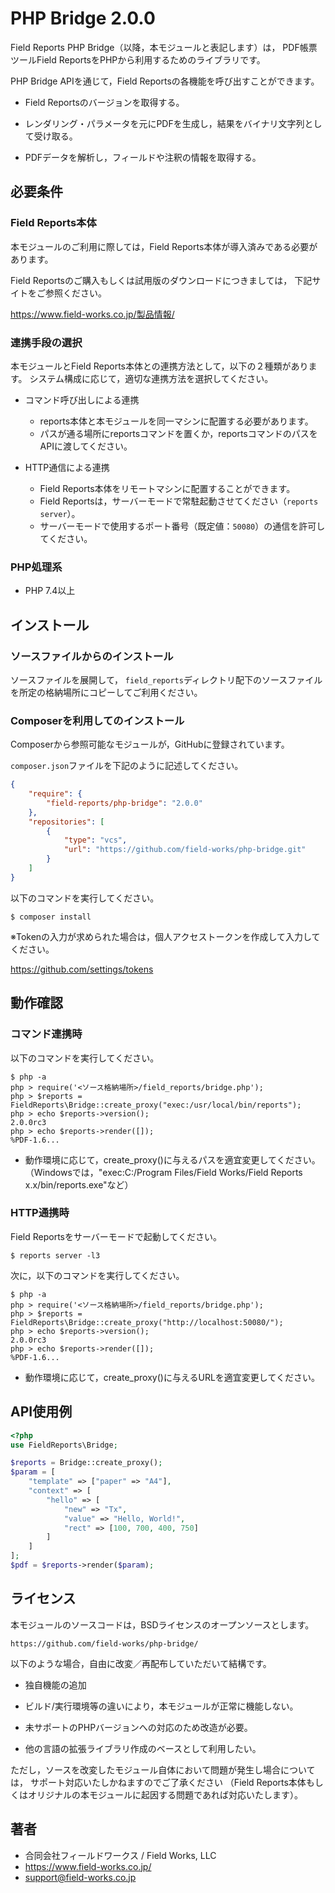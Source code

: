 PHP Bridge 2.0.0
================

Field Reports PHP Bridge（以降，本モジュールと表記します）は，
PDF帳票ツールField ReportsをPHPから利用するためのライブラリです。

PHP Bridge APIを通じて，Field Reportsの各機能を呼び出すことができます。

* Field Reportsのバージョンを取得する。

* レンダリング・パラメータを元にPDFを生成し，結果をバイナリ文字列として受け取る。

* PDFデータを解析し，フィールドや注釈の情報を取得する。

## 必要条件
### Field Reports本体

本モジュールのご利用に際しては，Field Reports本体が導入済みである必要があります。

Field Reportsのご購入もしくは試用版のダウンロードにつきましては，
下記サイトをご参照ください。

https://www.field-works.co.jp/製品情報/

### 連携手段の選択

本モジュールとField Reports本体との連携方法として，以下の２種類があります。
システム構成に応じて，適切な連携方法を選択してください。

* コマンド呼び出しによる連携
    - reports本体と本モジュールを同一マシンに配置する必要があります。
    - パスが通る場所にreportsコマンドを置くか，reportsコマンドのパスをAPIに渡してください。

* HTTP通信による連携
    - Field Reports本体をリモートマシンに配置することができます。
    - Field Reportsは，サーバーモードで常駐起動させてください（`reports server`）。
    - サーバーモードで使用するポート番号（既定値：`50080`）の通信を許可してください。

### PHP処理系

* PHP 7.4以上

## インストール
### ソースファイルからのインストール

ソースファイルを展開して，
`field_reports`ディレクトリ配下のソースファイルを所定の格納場所にコピーしてご利用ください。

### Composerを利用してのインストール

Composerから参照可能なモジュールが，GitHubに登録されています。

`composer.json`ファイルを下記のように記述してください。

```json:composer.json
{
    "require": {
        "field-reports/php-bridge": "2.0.0"
    },
    "repositories": [
        {
            "type": "vcs",
            "url": "https://github.com/field-works/php-bridge.git"
        }
    ]
}
```

以下のコマンドを実行してください。

```
$ composer install
```

※Tokenの入力が求められた場合は，個人アクセストークンを作成して入力してください。

https://github.com/settings/tokens

## 動作確認
### コマンド連携時

以下のコマンドを実行してください。

```
$ php -a
php > require('<ソース格納場所>/field_reports/bridge.php');
php > $reports = FieldReports\Bridge::create_proxy("exec:/usr/local/bin/reports");
php > echo $reports->version();
2.0.0rc3
php > echo $reports->render([]);
%PDF-1.6...
```

* 動作環境に応じて，create_proxy()に与えるパスを適宜変更してください。  
  （Windowsでは，"exec:C:/Program Files/Field Works/Field Reports x.x/bin/reports.exe"など）

### HTTP通携時

Field Reportsをサーバーモードで起動してください。

```
$ reports server -l3
```

次に，以下のコマンドを実行してください。

```
$ php -a
php > require('<ソース格納場所>/field_reports/bridge.php');
php > $reports = FieldReports\Bridge::create_proxy("http://localhost:50080/");
php > echo $reports->version();
2.0.0rc3
php > echo $reports->render([]);
%PDF-1.6...
```

* 動作環境に応じて，create_proxy()に与えるURLを適宜変更してください。  

## API使用例

```php
<?php
use FieldReports\Bridge;

$reports = Bridge::create_proxy();
$param = [
    "template" => ["paper" => "A4"],
    "context" => [
        "hello" => [
            "new" => "Tx",
            "value" => "Hello, World!",
            "rect" => [100, 700, 400, 750]
        ]
    ]
];
$pdf = $reports->render($param);
```

## ライセンス

本モジュールのソースコードは，BSDライセンスのオープンソースとします。

    https://github.com/field-works/php-bridge/

以下のような場合，自由に改変／再配布していただいて結構です。

* 独自機能の追加

* ビルド/実行環境等の違いにより，本モジュールが正常に機能しない。

* 未サポートのPHPバージョンへの対応のため改造が必要。

* 他の言語の拡張ライブラリ作成のベースとして利用したい。

ただし，ソースを改変したモジュール自体において問題が発生し場合については，
サポート対応いたしかねますのでご了承ください
（Field Reports本体もしくはオリジナルの本モジュールに起因する問題であれば対応いたします）。

## 著者

* 合同会社フィールドワークス / Field Works, LLC
* https://www.field-works.co.jp/
* support@field-works.co.jp
